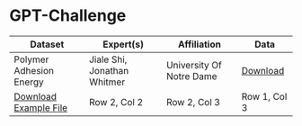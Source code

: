 # GPT-Challenge

| Dataset | Expert(s) | Affiliation | Data |
| -------- | -------- | -------- |-------- |
| Polymer Adhesion Energy | Jiale Shi, Jonathan Whitmer | University Of Notre Dame |[Download](experiments/01_materials/polymers_AdE/DatasetExplore/train_polymers.csv?raw=true)|
| <a href="https://github.com/JorenBE/GPT-Challenge/blob/main/experiments/01_materials/polymers_AdE/DatasetExplore/train_polymers.csv" download>Download Example File</a> | Row 2, Col 2 | Row 2, Col 3 | Row 1, Col 3 |
